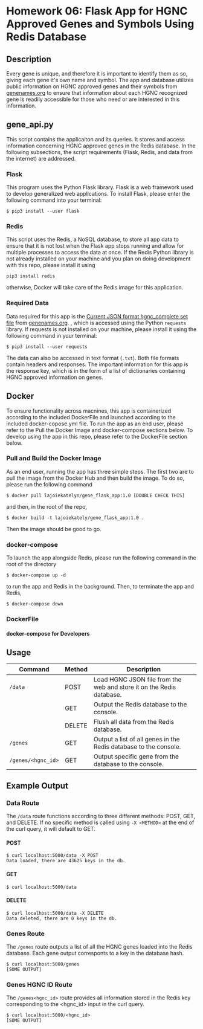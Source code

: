 # Homework 06: Flask App for HGNC Approved Genes and Symbols Using Redis Database

## Description
Every gene is unique, and therefore it is important to identify them as so, giving each gene it's own name and symbol. The app and database utilizes public information on HGNC approved genes and their symbols from [genenames.org](https://www.genenames.org/) to ensure that information about each HGNC recognized gene is readily accessible for those who need or are interested in this information.

## gene_api.py
This script contains the applicaiton and its queries. It stores and access information concerning HGNC approved genes in the Redis database. In the following subsections, the script requirements (Flask, Redis, and data from the internet) are addressed.

### Flask
This program uses the Python Flask library. Flask is a web framework used to develop generalized web applications. To install Flask, please enter the following command into your terminal:

```
$ pip3 install --user flask
```

### Redis
This script uses the Redis, a NoSQL database, to store all app data to ensure that it is not lost when the Flask app stops running and allow for multiple processes to access the data at once. If the Redis Python library is not already installed on your machine and you plan on doing development with this repo, please install it using
```
pip3 install redis
```
otherwise, Docker will take care of the Redis image for this application.

### Required Data
Data required for this app is the [Current JSON format hgnc_complete set file](https://ftp.ebi.ac.uk/pub/databases/genenames/hgnc/json/hgnc_complete_set.json) from [genenames.org](https://www.genenames.org/).  , which is accessed using the Python `requests` library. If requests is not installed on your machine, please install it using the following command in your terminal:

```
$ pip3 install --user requests
```
The data can also be accessed in text format (`.txt`). Both file formats contain headers and responses. The important information for this app is the response key, which is in the form of a list of dictionaries containing HGNC approved information on genes.

## Docker
To ensure functionality across macnines, this app is containerized according to the included DockerFile and launched according to the included docker-copose.yml file. To run the app as an end user, please refer to the Pull the Docker Image and docker-compose sections below. To develop using the app in this repo, please refer to the DockerFile section below.

### Pull and Build the Docker Image
As an end user, running the app has three simple steps. The first two are to pull the image from the Docker Hub and then build the image. To do so, please run the following command
```
$ docker pull lajoiekatelyn/gene_flask_app:1.0 [DOUBLE CHECK THIS]
```
and then, in the root of the repo,
```
$ docker build -t lajoiekately/gene_flask_app:1.0 .
```
Then the image should be good to go.

### docker-compose
To launch the app alongside Redis, please run the following command in the root of the directory
```
$ docker-compose up -d
```
to run the app and Redis in the background. Then, to terminate the app and Redis,
```
$ docker-compose down
```

### DockerFile

#### docker-compose for Developers

## Usage

| Command | Method | Description |
| --- | --- | --- |
| `/data` | POST | Load HGNC JSON file from the web and store it on the Redis database. |
| | GET | Output the Redis database to the console. |
| | DELETE | Flush all data from the Redis database. |
| `/genes` | GET | Output a list of all genes in the Redis database to the console. |
| `/genes/<hgnc_id>` | GET | Output specific gene from the database to the console. |

## Example Output

### Data Route
The `/data` route functions according to three different methods: POST, GET, and DELETE. If no specific method is called using `-X <METHOD>` at the end of the curl query, it will default to GET.

#### POST
```
$ curl localhost:5000/data -X POST
Data loaded, there are 43625 keys in the db.
```

#### GET
`$ curl localhost:5000/data`

#### DELETE
```
$ curl localhost:5000/data -X DELETE
Data deleted, there are 0 keys in the db.
```

### Genes Route
The `/genes` route outputs a list of all the HGNC genes loaded into the Redis database. Each gene output corresponts to a key in the database hash.
```
$ curl localhost:5000/genes
[SOME OUTPUT]
```

### Genes HGNC ID Route
The `/genes<hgnc_id>` route provides all information stored in the Redis key corresponding to the <hgnc_id> input in the curl query.
```
$ curl localhost:5000/<hgnc_id>
[SOME OUTPUT]
```
